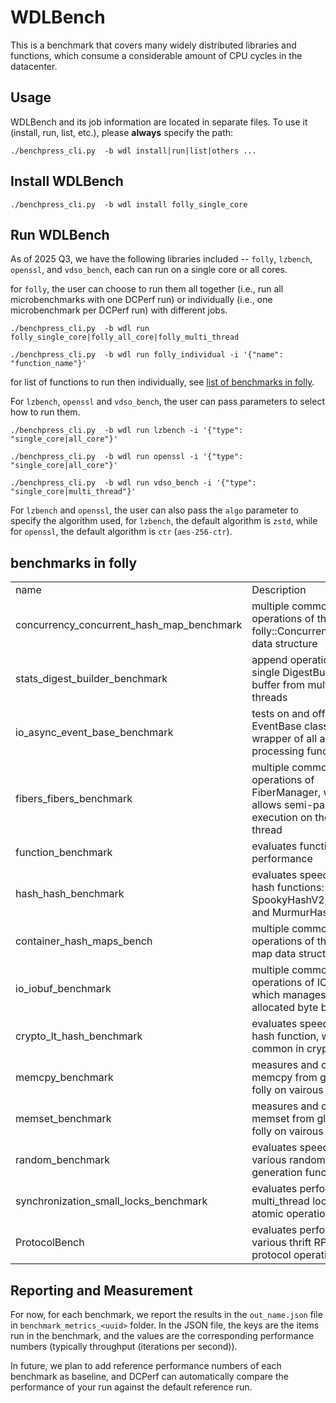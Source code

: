 <!--
Copyright (c) Meta Platforms, Inc. and affiliates.

This source code is licensed under the MIT license found in the
LICENSE file in the root directory of this source tree.
-->
# WDLBench

This is a benchmark that covers many widely distributed libraries and functions, which consume a considerable amount of CPU cycles in the datacenter.



## Usage
WDLBench and its job information are located in separate files. To use it (install, run, list, etc.), please **always** specify the path:
```
./benchpress_cli.py  -b wdl install|run|list|others ...
```


## Install WDLBench

```
./benchpress_cli.py  -b wdl install folly_single_core
```

## Run WDLBench
As of 2025 Q3, we have the following libraries included -- `folly`, `lzbench`, `openssl`, and `vdso_bench`,
each can run on a single core or all cores.

for `folly`, the user can choose to run them all together (i.e., run all microbenchmarks with one DCPerf run) or individually (i.e., one microbenchmark per DCPerf run) with different jobs.
```
./benchpress_cli.py  -b wdl run folly_single_core|folly_all_core|folly_multi_thread

./benchpress_cli.py  -b wdl run folly_individual -i '{"name": "function_name"}'
```
for list of functions to run then individually, see [list of benchmarks in folly](#list-of-benchmarks-in-folly).

For `lzbench`, `openssl` and `vdso_bench`, the user can pass parameters to select how to run them.
```
./benchpress_cli.py  -b wdl run lzbench -i '{"type": "single_core|all_core"}'

./benchpress_cli.py  -b wdl run openssl -i '{"type": "single_core|all_core"}'

./benchpress_cli.py  -b wdl run vdso_bench -i '{"type": "single_core|multi_thread"}'
```
For `lzbench` and `openssl`, the user can also pass the `algo` parameter to specify the algorithm used, for `lzbench`, the default algorithm is `zstd`, while for `openssl`, the default algorithm is `ctr` (`aes-256-ctr`).

## benchmarks in folly

<table>
  <tr>
   <td>name </td>
   <td>Description</td>
   <td>catagories</td>
  </tr>
  <tr>
   <td>concurrency_concurrent_hash_map_benchmark</td>
   <td>multiple common operations of the folly::ConcurrentHashMap data structure</td>
   <td>multi_thread (locks, mutex, etc.)</td>
  </tr>
  <tr>
   <td>stats_digest_builder_benchmark </td>
   <td>append operations to a single DigestBuilder buffer from multiple threads</td>
   <td>multi_thread (locks, mutex, etc.)</td>
  </tr>
  <tr>
   <td>io_async_event_base_benchmark</td>
   <td>tests on and off speed of EventBase class, a wrapper of all async I/O processing functionalities </td>
   <td>single_core</td>
  </tr>
  <tr>
   <td>fibers_fibers_benchmark </td>
   <td> multiple common operations of FiberManager, which allows semi-parallel task execution on the same thread</td>
   <td>single_core</td>
  </tr>
  <tr>
   <td>function_benchmark </td>
   <td>evaluates function call performance</td>
   <td>single_core</td>
  </tr>
  <tr>
   <td>hash_hash_benchmark </td>
   <td>evaluates speed of three hash functions: SpookyHashV2, FNV64, and MurmurHash</td>
   <td>single_core</td>
  </tr>
  <tr>
   <td>container_hash_maps_bench </td>
   <td>multiple common operations of the F14 map data structure</td>
   <td>single_core</td>
  </tr>
  <tr>
   <td>io_iobuf_benchmark </td>
   <td>multiple common operations of IOBuf, which manages heap-allocated byte buffers.</td>
   <td>single_core</td>
  </tr>
  <tr>
   <td>crypto_lt_hash_benchmark</td>
   <td>evaluates speed of the lt hash function, which is common in crypto</td>
   <td>single_core, all_core</td>
  </tr>
  <tr>
   <td>memcpy_benchmark </td>
   <td>measures and compares memcpy from glibc and folly on vairous sizes </td>
   <td>single_core, all_core</td>
  </tr>
  <tr>
   <td>memset_benchmark </td>
   <td>measures and compares memset from glibc and folly on vairous sizes </td>
   <td>single_core, all_core</td>
  </tr>
  <tr>
   <td>random_benchmark </td>
   <td>evaluates speed of various random number generation functions </td>
   <td>single_core, all_core</td>
  </tr>
  <tr>
   <td>synchronization_small_locks_benchmark </td>
   <td>evaluates performance of multi_thread locks, mutex, atomic operations, etc. </td>
   <td>multi_thread (locks, mutex, etc.)</td>
  </tr>
  <tr>
   <td>ProtocolBench </td>
   <td>evaluates performance of various thrift RPC protocol operations</td>
   <td>single_core, all_core</td>
  </tr>
</table>



## Reporting and Measurement
For now, for each benchmark, we report the results in the `out_name.json` file in `benchmark_metrics_<uuid>` folder. In the JSON file,
the keys are the items run in the benchmark, and the values are the corresponding performance
numbers (typically throughput (iterations per second)).

In future, we plan to add reference performance numbers of each benchmark as baseline, and DCPerf
can automatically compare the performance of your run against the default reference run.
